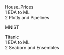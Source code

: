 


House_Prices  
  1 EDA to ML  
  2 Plotly and Pipelines  


MNIST


Titanic  
  1 EDA to ML  
  2 Seaborn and Ensembles  


